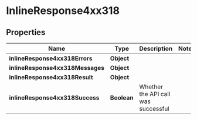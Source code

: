 # InlineResponse4xx318

## Properties
Name | Type | Description | Notes
------------ | ------------- | ------------- | -------------
**inlineResponse4xx318Errors** | **Object** |  | 
**inlineResponse4xx318Messages** | **Object** |  | 
**inlineResponse4xx318Result** | **Object** |  | 
**inlineResponse4xx318Success** | **Boolean** | Whether the API call was successful | 
